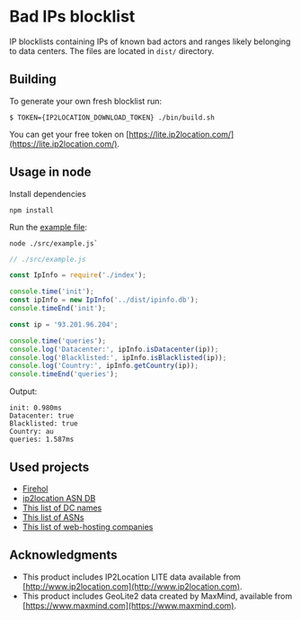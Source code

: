 # Bad IPs blocklist

IP blocklists containing IPs of known bad actors and ranges likely belonging to data centers.
The files are located in `dist/` directory.

## Building
To generate your own fresh blocklist run:
```shell script
$ TOKEN={IP2LOCATION_DOWNLOAD_TOKEN} ./bin/build.sh
```

You can get your free token on [https://lite.ip2location.com/](https://lite.ip2location.com/).

## Usage in node

Install dependencies
```shell script
npm install
```

Run the [example file](src/example.js):

```shell script
node ./src/example.js`
```

```javascript
// ./src/example.js

const IpInfo = require('./index');

console.time('init');
const ipInfo = new IpInfo('../dist/ipinfo.db');
console.timeEnd('init');

const ip = '93.201.96.204';

console.time('queries');
console.log('Datacenter:', ipInfo.isDatacenter(ip));
console.log('Blacklisted:', ipInfo.isBlacklisted(ip));
console.log('Country:', ipInfo.getCountry(ip));
console.timeEnd('queries');

```

Output:
```
init: 0.980ms
Datacenter: true
Blacklisted: true
Country: au
queries: 1.587ms
```

## Used projects

* [Firehol](https://github.com/firehol/blocklist-ipsets)
* [ip2location ASN DB](https://lite.ip2location.com/database/ip-asn)
* [This list of DC names](https://udger.com/resources/datacenter-list)
* [This list of ASNs](https://github.com/brianhama/bad-asn-list)
* [This list of web-hosting companies](https://github.com/linuxclark/web-hosting-companies)

## Acknowledgments
* This product includes IP2Location LITE data available from [http://www.ip2location.com](http://www.ip2location.com).
* This product includes GeoLite2 data created by MaxMind, available from [https://www.maxmind.com](https://www.maxmind.com).
